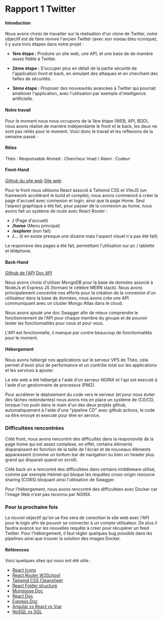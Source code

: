# Rapport 1 Twitter

#### Introduction

Nous avons choisi de travailler sur la réalisation d'un clone de Twitter, notre objectif est de faire revivre l'ancien Twitter (avec son oiseau bleu iconique), il y aura trois étapes dans notre projet :

- **1ère étape :** Produire un site web, une API, et une base de de manière assez fidèle à Twitter.

- **2ème étape :** S'occuper plus en détail de la partie sécurité de l'application front et back, en simulant des attaques et en cherchant des failles de sécurités.

- **3ème étape :** Proposer des nouveautés avancées à Twitter qui pourrait améliorer l'application, avec l'utilisation par exemple d'intelligence artificielle.

#### Notre travail

Pour le moment nous nous occupons de la 1ère étape (WEB, API, BDD), nous avons réalisé de manière indépendante le front et le back, les deux ne sont pas reliés pour le moment.
Voici donc le travail et les reflexions de la semaine passé :

#### Rôles

Théo : Responsable
Ahmed : Chercheur
Imad / Alami : Codeur

#### Front-Hand

[Github du site web](https://github.com/Bynawers/Twitter-Retro)
[Site web](http://185.216.26.172:3002/)

Pour le front nous utilisons React associé à Tailwind CSS et ViteJS (un framework accélérant le build et compile), nous avons commencé à créer la page d'accueil avec connexion et login, ainsi que la page Home. Seul l'aspect graphique a été fait, pour passer de la connexion au home, nous avons fait un système de route avec React Router :

- **/** (Page d'accueil)
- **/home** (Menu principal)
- **/explorer** (non fait)
- **/...** (il en existe presque une dizaine mais l'aspect visuel n'a pas été fait)

Le responsive des pages a été fait, permettant l'utilisation sur pc / tablette et téléphone.

#### Back-Hand

[Github de l'API](https://github.com/Bynawers/Api-Twitter-Retro)
[Doc API](http://185.216.26.172:3001/api-docs/)

Nous avons choisi d'utiliser MongoDB pour la base de données associé à NodeJs et Express JS (formant le célèbre MERN stack).
Nous avons principalement concentré nos efforts pour la création de la connexion d'un utilisateur dans la base de données, nous avons crée une API communiquant avec un cluster Mongo Atlas dans le cloud.

Nous avons ajouté une doc Swagger afin de mieux comprendre le fonctionnement de l'API pour chaque membre du groupe et de pouvoir tester les fonctionnalités pour nous et pour vous.

L'API est fonctionnelle, il manque par contre beaucoup de fonctionnalités pour le moment.

#### Hébergement

Nous avons hébergé nos applications sur le serveur VPS de Théo, cela permet d'avoir plus de performance et un contrôle total sur les applications et les services à ajouter.

Le site web a été hébergé à l'aide d'un serveur NGINX et l'api est executé à l'aide d'un gestionnaire de processus (PM2).

Pour accélérer le déploiement du code vers le serveur (et pour nous éviter des tâches redondantes) nous avons mis en place un système de (CI)/CD, lorsque l'on push dans le main d'un des deux projets github, automatiquement à l'aide d'une "pipeline CD" avec github actions, le code va être envoyé et executé pour être en service.

### Difficultées rencontrées

Côté front, nous avons rencontré des difficultés dans la responsivité de la page home qui est assez complexe, en effet, certains éléments disparaissent en fonction de la taille de l'écran et de nouveaux éléments apparaissent (comme un bottom bar de navigation ou bien un header plus grand qui disparait quand on scroll).

Côté back on a rencontré des difficultées dans certains middleware utilisé, comme par exemple Helmet qui bloque les requêtes cross-origin resource sharing (CORS) bloquant ainsi l'utilisation de Swagger.

Pour l'hébergement, nous avons rencontré des difficultées avec Docker car l'image Web n'est pas reconnu par NGINX.

### Pour la prochaine fois

Le nouvel objectif qu'on se fixe sera de conection le site web avec l'API pour le login afin de pouvoir se connecter à un compte utilisateur.
De plus il faudra avancé sur les nouvelles requête à créer pour récupérer un feed Twitter.
Pour l'hébergement, il faut régler quelques bug possible dans les pipelines ainsi que trouver la solution des images Docker.

#### Références

Voici quelques sites qui nous ont été utile :

- [React Icons](https://react-icons.github.io/react-icons/)
- [React Router W3School](https://www.w3schools.com/react/react_router.asp)
- [Tailwind CSS Cleansheet](https://nerdcave.com/tailwind-cheat-sheet)
- [React Folder structure](https://www.taniarascia.com/react-architecture-directory-structure/)
- [Mongoose Doc](https://mongoosejs.com/docs/index.html)
- [React Doc](https://react.dev/)
- [Express Doc](https://expressjs.com/)
- [Angular vs React vs Vue](https://www.browserstack.com/guide/angular-vs-react-vs-vue)
- [NoSQL vs SQL](https://www.data-bird.co/blog/sql-vs-nosql)
